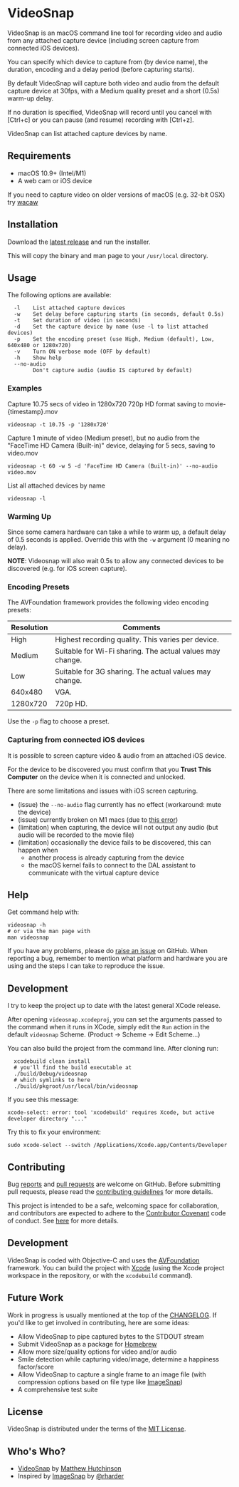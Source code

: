 # VideoSnap

VideoSnap is an macOS command line tool for recording video and audio from any
attached capture device (including screen capture from connected iOS devices).

You can specify which device to capture from (by device name), the duration,
encoding and a delay period (before capturing starts).

By default VideoSnap will capture both video and audio from the default capture
device at 30fps, with a Medium quality preset and a short (0.5s) warm-up delay.

If no duration is specified, VideoSnap will record until you cancel with
[Ctrl+c] or you can pause (and resume) recording with [Ctrl+z].

VideoSnap can list attached capture devices by name.

## Requirements

 * macOS 10.9+ (Intel/M1)
 * A web cam or iOS device

If you need to capture video on older versions of macOS (e.g. 32-bit OSX) try
[wacaw](http://webcam-tools.sourceforge.net)

## Installation

Download the [latest
release](https://github.com/matthutchinson/videosnap/releases) and run the
installer.

This will copy the binary and man page to your `/usr/local` directory.

## Usage

The following options are available:

```
  -l    List attached capture devices
  -w    Set delay before capturing starts (in seconds, default 0.5s)
  -t    Set duration of video (in seconds)
  -d    Set the capture device by name (use -l to list attached devices)
  -p    Set the encoding preset (use High, Medium (default), Low, 640x480 or 1280x720)
  -v    Turn ON verbose mode (OFF by default)
  -h    Show help
  --no-audio
        Don't capture audio (audio IS captured by default)
```

### Examples

Capture 10.75 secs of video in 1280x720 720p HD format saving to
movie-{timestamp}.mov

    videosnap -t 10.75 -p '1280x720'

Capture 1 minute of video (Medium preset), but no audio from the "FaceTime HD
Camera (Built-in)" device, delaying for 5 secs, saving to video.mov

    videosnap -t 60 -w 5 -d 'FaceTime HD Camera (Built-in)' --no-audio video.mov

List all attached devices by name

    videosnap -l

### Warming Up

Since some camera hardware can take a while to warm up, a default delay of 0.5
seconds is applied. Override this with the `-w` argument (0 meaning no delay).

**NOTE**: Videosnap will also wait 0.5s to allow any connected devices to be
discovered (e.g. for iOS screen capture).

### Encoding Presets

The AVFoundation framework provides the following video encoding presets:

| Resolution    | Comments                                                  |
| ------------- | --------------------------------------------------------- |
| High          | Highest recording quality. This varies per device.        |
| Medium        | Suitable for Wi-Fi sharing. The actual values may change. |
| Low           | Suitable for 3G sharing. The actual values may change.    |
| 640x480       | VGA.                                                      |
| 1280x720      | 720p HD.                                                  |

Use the `-p` flag to choose a preset.

### Capturing from connected iOS devices

It is possible to screen capture video & audio from an attached iOS device.

For the device to be discovered you must confirm that you
**Trust This Computer** on the device when it is connected and unlocked.

There are some limitations and issues with iOS screen capturing.

  * (issue) the `--no-audio` flag currently has no effect (workaround: mute the device)
  * (issue) currently broken on M1 macs (due to [this error](https://developer.apple.com/forums/thread/677199?login=true&page=1#692431022))
  * (limitation) when capturing, the device will not output any audio (but audio will be recorded to the movie file)
  * (limitation) occasionally the device fails to be discovered, this can happen when
    * another process is already capturing from the device
    * the macOS kernel fails to connect to the DAL assistant to communicate with the virtual capture device

## Help

Get command help with:

    videosnap -h
    # or via the man page with
    man videosnap

If you have any problems, please do [raise an
issue](https://github.com/matthutchinson/videosnap/issues) on GitHub. When
reporting a bug, remember to mention what platform and hardware you are using
and the steps I can take to reproduce the issue.

## Development

I try to keep the project up to date with the latest general XCode release.

After opening `videosnap.xcodeproj`, you can set the arguments passed to the
command when it runs in XCode, simply edit the `Run` action in the default
`videosnap` Scheme. (Product -> Scheme -> Edit Scheme...)

You can also build the project from the command line. After cloning run:

```
  xcodebuild clean install
  # you'll find the build executable at
  ./build/Debug/videosnap
  # which symlinks to here
  ./build/pkgroot/usr/local/bin/videosnap
```

If you see this message:

    xcode-select: error: tool 'xcodebuild' requires Xcode, but active developer directory "..."

Try this to fix your environment:

    sudo xcode-select --switch /Applications/Xcode.app/Contents/Developer

## Contributing

Bug [reports](https://github.com/matthutchinson/videosnap/issues) and [pull
requests](https://github.com/matthutchinson/videosnap/pulls) are welcome on
GitHub. Before submitting pull requests, please read the [contributing
guidelines](https://github.com/matthutchinson/videosnap/blob/master/CONTRIBUTING.md)
for more details.

This project is intended to be a safe, welcoming space for collaboration, and
contributors are expected to adhere to the [Contributor
Covenant](http://contributor-covenant.org) code of conduct. See
[here](https://github.com/matthutchinson/videosnap/blob/master/CODE_OF_CONDUCT.md)
for more details.

## Development

VideoSnap is coded with Objective-C and uses the
[AVFoundation](https://developer.apple.com/av-foundation/) framework. You can
build the project with [Xcode](http://developer.apple.com/xcode/) (using the
Xcode project workspace in the repository, or with the `xcodebuild` command).

## Future Work

Work in progress is usually mentioned at the top of the
[CHANGELOG](https://github.com/matthutchinson/videosnap/blob/master/CHANGELOG.md).
If you'd like to get involved in contributing, here are some ideas:

* Allow VideoSnap to pipe captured bytes to the STDOUT stream
* Submit VideoSnap as a package for [Homebrew](http://brew.sh)
* Allow more size/quality options for video and/or audio
* Smile detection while capturing video/image, determine a happiness factor/score
* Allow VideoSnap to capture a single frame to an image file (with compression
  options based on file type like [ImageSnap](https://github.com/rharder/imagesnap))
* A comprehensive test suite

## License

VideoSnap is distributed under the terms of the [MIT
License](http://opensource.org/licenses/MIT).

## Who's Who?

* [VideoSnap](http://github.com/matthutchinson/videosnap) by [Matthew Hutchinson](http://matthewhutchinson.net)
* Inspired by [ImageSnap](https://github.com/rharder/imagesnap) by [@rharder](https://github.com/rharder)
